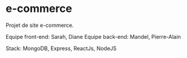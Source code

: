 # e-commerce

Projet de site e-commerce.

Equipe front-end: Sarah, Diane
Equipe back-end: Mandel, Pierre-Alain

Stack: MongoDB, Express, ReactJs, NodeJS

